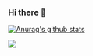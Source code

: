 ### Hi there 👋

[![Anurag's github stats](https://github-readme-stats.vercel.app/api?username=goandreus)](https://github.com/anuraghazra/github-readme-stats)

<img src="https://profile-counter.glitch.me/goandreus/count.svg" />

 




